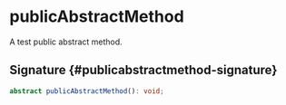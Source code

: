 # publicAbstractMethod

A test public abstract method.

## Signature {#publicabstractmethod-signature}

```typescript
abstract publicAbstractMethod(): void;
```